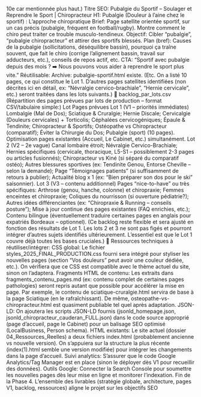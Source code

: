 10e car mentionnée plus haut.) Titre SEO: Pubalgie du Sportif – Soulager et Reprendre le Sport | Chiropracteur H1: Pubalgie (Douleur à l’aine chez le sportif) : L’approche chiropratique Brief: Page satellite orientée sportif, sur un cas précis (pubalgie, fréquent en football/rugby). Montre comment le chiro peut traiter ce trouble musculo-tendineux. Objectif: Cibler “pubalgie”, “pubalgie chiropracteur” et attirer des sportifs blessés. Plan (bref): Causes de la pubalgie (sollicitations, déséquilibre bassin), pourquoi ça traîne souvent, que fait le chiro (corrige l’alignement bassin, travail sur adducteurs, etc.), conseils de repos actif, etc. CTA: “Sportif avec pubalgie depuis des mois ? ➡️ Nous pouvons vous aider à reprendre le sport plus vite.” Réutilisable: Archive: pubalgie-sportif.html existe. (Etc. On a listé 10 pages, ce qui constitue le Lot 1. D’autres pages satellites identifiées (non décrites ici en détail, ex: “Névralgie cervico-brachiale”, “Hernie cervicale”, etc.) seront traitées dans les lots suivants.) 📑 backlog_par_lots.csv (Répartition des pages prévues par lots de production – format CSV/tabulaire simple:) Lot Pages prévues Lot 1 (V1 – priorités immédiates) Lombalgie (Mal de Dos); Sciatique & Cruralgie; Hernie Discale; Cervicalgie (Douleurs cervicales) + Torticolis; Céphalées cervicogéniques; Épaule & Tendinite; Chiropracteur & Sportifs; Ostéopathe vs Chiropracteur (comparatif); Éviter la Chirurgie du Dos; Pubalgie (sport) (10 pages). Optimisation pages existantes (Accueil, Le Cabinet, etc.) simultanément. Lot 2 (V2 – 2e vague) Canal lombaire étroit; Névralgie Cervico-Brachiale; Hernies spécifiques (cervicale, thoracique, L5-S1 – possiblement 2-3 pages ou articles fusionnés); Chiropracteur vs Kiné (si séparé du comparatif ostéo); Autres blessures sportives (ex: Tendinite Genou, Entorse Cheville – selon la demande); Page “Témoignages patients” (si suffisamment de retours à publier); Actualité blog x 1 (ex: “Bien préparer son dos pour le ski” saisonnier). Lot 3 (V3 – contenu additionnel) Pages “nice-to-have” ou très spécifiques: Arthrose (genou, hanche, colonne) et chiropraxie; Femmes enceintes et chiropraxie; Coliques du nourrisson (si ouverture pédiatrie?); Autres idées différenciantes (ex: “Chiropraxie & Running – conseils posture”); Mise à jour continue des pages existantes (FAQ enrichies, etc.); Contenu bilingue (éventuellement traduire certaines pages en anglais pour expatriés Bordeaux – optionnel). (Ce backlog reste flexible et sera ajusté en fonction des résultats de Lot 1. Les lots 2 et 3 ne sont pas figés et pourront intégrer d’autres sujets identifiés ultérieurement. L’essentiel est que le Lot 1 couvre déjà toutes les bases cruciales.) 🔧 Ressources techniques à réutiliser/intégrer: CSS global: Le fichier styles_2025_FINAL_PRODUCTION.css fourni sera intégré pour styliser les nouvelles pages (section “Vos douleurs” peut avoir une couleur dédiée, etc.). On vérifiera que ce CSS est compatible avec le thème actuel du site, sinon on l’adaptera. Fragments HTML de contenu: Les extraits dans fragments_contenu_pages.md (ex: contenu complet de certaines pages pathologies) seront repris autant que possible pour accélérer la mise en page. Par exemple, le contenu de sciatique-cruralgie.html servira de base à la page Sciatique (en le rafraîchissant). De même, osteopathe-vs-chiropracteur.html est quasiment publiable tel quel après adaptation. JSON-LD: On ajoutera les scripts JSON-LD fournis (jsonld_homepage.json, jsonld_chiropracteur_cauderan_FULL.json) dans le code source approprié (page d’accueil, page le Cabinet) pour un balisage SEO optimisé (LocalBusiness, Person schema). HTML existants: Le site actuel (dossier 04_Ressources_Reelles) a deux fichiers index.html (probablement ancienne vs nouvelle version). On s’appuiera sur la structure la plus récente (index(1).html semble une version modifiée) pour intégrer les changements dans la page d’accueil. Suivi analytics: S’assurer que le code Google Analytics/Tag Manager est en place (sinon le déployer dès V1 pour recueillir des données). Outils Google: Connecter la Search Console pour soumettre les nouvelles pages dès leur mise en ligne et monitorer l’indexation. Fin de la Phase 4. L’ensemble des livrables (stratégie globale, architecture, pages V1, backlog, ressources) aligne le projet sur les objectifs SEO